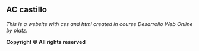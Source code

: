 ## AC castillo

_This is a website with css and html created in course Desarrollo Web Online by platz._

**Copyright © All rights reserved**